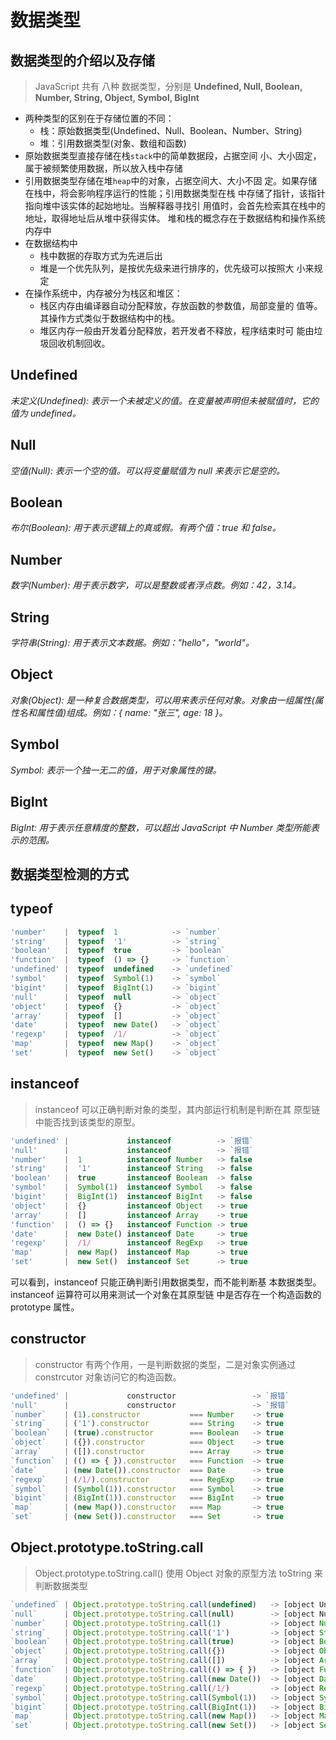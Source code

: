 # 数据类型

## 数据类型的介绍以及存储

> JavaScript 共有 <span class="cor-da">八种</span> 数据类型，分别是 **Undefined, Null, Boolean,
> Number, String, Object, Symbol, BigInt**

- 两种类型的区别在于存储位置的不同：
  - 栈：<span class="cor-wa">原始数据类型(Undefined、Null、Boolean、Number、String)</span>
  - 堆：<span class="cor-tip">引用数据类型(对象、数组和函数)</span>
- 原始数据类型直接存储在栈`stack`中的简单数据段，占据空间
  小、大小固定，属于被频繁使用数据，所以放入栈中存储
- 引用数据类型存储在堆`heap`中的对象，占据空间大、大小不固
  定。如果存储在栈中，将会影响程序运行的性能；引用数据类型在栈
  中存储了指针，该指针指向堆中该实体的起始地址。当解释器寻找引
  用值时，会首先检索其在栈中的地址，取得地址后从堆中获得实体。
  堆和栈的概念存在于数据结构和操作系统内存中
- 在数据结构中
  - 栈中数据的存取方式为先进后出
  - 堆是一个优先队列，是按优先级来进行排序的，优先级可以按照大
    小来规定
- 在操作系统中，内存被分为栈区和堆区：
  - 栈区内存由编译器自动分配释放，存放函数的参数值，局部变量的
    值等。其操作方式类似于数据结构中的栈。
  - 堆区内存一般由开发着分配释放，若开发者不释放，程序结束时可
    能由垃圾回收机制回收。

## <span class="cor-tip">Undefined</span>

_未定义(Undefined): 表示一个未被定义的值。在变量被声明但未被赋值时，它的值为 undefined。_

## <span class="cor-tip">Null</span>

_空值(Null): 表示一个空的值。可以将变量赋值为 null 来表示它是空的。_

## <span class="cor-tip">Boolean</span>

_布尔(Boolean): 用于表示逻辑上的真或假。有两个值：true 和 false。_

## <span class="cor-tip">Number</span>

_数字(Number): 用于表示数字，可以是整数或者浮点数。例如：42，3.14。_

## <span class="cor-tip">String</span>

_字符串(String): 用于表示文本数据。例如："hello"，"world"。_

## <span class="cor-tip">Object</span>

_对象(Object): 是一种复合数据类型，可以用来表示任何对象。对象由一组属性(属性名和属性值)组成。例如：{ name: "张三", age: 18 }。_

## <span class="cor-tip">Symbol</span>

_Symbol: 表示一个独一无二的值，用于对象属性的键。_

## <span class="cor-tip">BigInt</span>

_BigInt: 用于表示任意精度的整数，可以超出 JavaScript 中 Number 类型所能表示的范围。_

## 数据类型检测的方式

## typeof

```JavaScript
'number'    |  typeof  1            -> `number`
'string'    |  typeof  '1'          -> `string`
'boolean'   |  typeof  true         -> `boolean`
'function'  |  typeof  () => {}     -> `function`
'undefined' |  typeof  undefined    -> `undefined`
'symbol'    |  typeof  Symbol(1)    -> `symbol`
'bigint'    |  typeof  BigInt(1)    -> `bigint`
'null'      |  typeof  null         -> `object`
'object'    |  typeof  {}           -> `object`
'array'     |  typeof  []           -> `object`
'date'      |  typeof  new Date()   -> `object`
'regexp'    |  typeof  /1/          -> `object`
'map'       |  typeof  new Map()    -> `object`
'set'       |  typeof  new Set()    -> `object`
```

## instanceof

> instanceof 可以正确判断对象的类型，其内部运行机制是判断在其
> 原型链中能否找到该类型的原型。

```JavaScript
'undefined' |             instanceof          -> `报错`
'null'      |             instanceof          -> `报错`
'number'    |  1          instanceof Number   -> false
'string'    |  '1'        instanceof String   -> false
'boolean'   |  true       instanceof Boolean  -> false
'symbol'    |  Symbol(1)  instanceof Symbol   -> false
'bigint'    |  BigInt(1)  instanceof BigInt   -> false
'object'    |  {}         instanceof Object   -> true
'array'     |  []         instanceof Array    -> true
'function'  |  () => {}   instanceof Function -> true
'date'      |  new Date() instanceof Date     -> true
'regexp'    |  /1/        instanceof RegExp   -> true
'map'       |  new Map()  instanceof Map      -> true
'set'       |  new Set()  instanceof Set      -> true
```

可以看到，instanceof 只能正确判断引用数据类型，而不能判断基
本数据类型。instanceof 运算符可以用来测试一个对象在其原型链
中是否存在一个构造函数的 prototype 属性。

## constructor

> constructor 有两个作用，一是判断数据的类型，二是对象实例通过
> constrcutor 对象访问它的构造函数。

```JavaScript
'undefined' |             constructor                 -> `报错`
'null'      |             constructor                 -> `报错`
`number`    | (1).constructor           === Number    -> true
`string`    | ('1').constructor         === String    -> true
`boolean`   | (true).constructor        === Boolean   -> true
`object`    | ({}).constructor          === Object    -> true
`array`     | ([]).constructor          === Array     -> true
`function`  | (() => { }).constructor   === Function  -> true
`date`      | (new Date()).constructor  === Date      -> true
`regexp`    | (/1/).constructor         === RegExp    -> true
`symbol`    | (Symbol(1)).constructor   === Symbol    -> true
`bigint`    | (BigInt(1)).constructor   === BigInt    -> true
`map`       | (new Map()).constructor   === Map       -> true
`set`       | (new Set()).constructor   === Set       -> true
```

## Object.prototype.toString.call

> Object.prototype.toString.call() 使用 Object 对象的原型方法
> toString 来判断数据类型

```JavaScript
`undefined` | Object.prototype.toString.call(undefined)   -> [object Undefined]
`null`      | Object.prototype.toString.call(null)        -> [object Null]
`number`    | Object.prototype.toString.call(1)           -> [object Number]
`string`    | Object.prototype.toString.call('1')         -> [object String]
`boolean`   | Object.prototype.toString.call(true)        -> [object Boolean]
`object`    | Object.prototype.toString.call({})          -> [object Object]
`array`     | Object.prototype.toString.call([])          -> [object Array]
`function`  | Object.prototype.toString.call(() => { })   -> [object Function]
`date`      | Object.prototype.toString.call(new Date())  -> [object Date]
`regexp`    | Object.prototype.toString.call(/1/)         -> [object RegExp]
`symbol`    | Object.prototype.toString.call(Symbol(1))   -> [object Symbol]
`bigint`    | Object.prototype.toString.call(BigInt(1))   -> [object BigInt]
`map`       | Object.prototype.toString.call(new Map())   -> [object Map]
`set`       | Object.prototype.toString.call(new Set())   -> [object Set]
```
